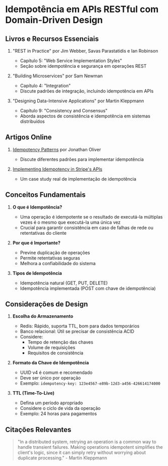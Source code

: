 # Idempotência em APIs RESTful com Domain-Driven Design

## Livros e Recursos Essenciais

1. "REST in Practice" por Jim Webber, Savas Parastatidis e Ian Robinson
    - Capítulo 5: "Web Service Implementation Styles"
    - Seção sobre idempotência e segurança em operações REST

2. "Building Microservices" por Sam Newman
    - Capítulo 4: "Integration"
    - Discute padrões de integração, incluindo idempotência em APIs

3. "Designing Data-Intensive Applications" por Martin Kleppmann
    - Capítulo 9: "Consistency and Consensus"
    - Aborda aspectos de consistência e idempotência em sistemas distribuídos

## Artigos Online

1. [Idempotency Patterns](https://blog.jonathanoliver.com/idempotency-patterns/) por Jonathan Oliver
    - Discute diferentes padrões para implementar idempotência

2. [Implementing Idempotency in Stripe's APIs](https://stripe.com/blog/idempotency)
    - Um case study real de implementação de idempotência

## Conceitos Fundamentais

1. **O que é Idempotência?**
    - Uma operação é idempotente se o resultado de executá-la múltiplas vezes é o mesmo que executá-la uma única vez
    - Crucial para garantir consistência em caso de falhas de rede ou retentativas do cliente

2. **Por que é Importante?**
    - Previne duplicação de operações
    - Permite retentativas seguras
    - Melhora a confiabilidade do sistema

3. **Tipos de Idempotência**
    - Idempotência natural (GET, PUT, DELETE)
    - Idempotência implementada (POST com chave de idempotência)

## Considerações de Design

1. **Escolha do Armazenamento**
    - Redis: Rápido, suporta TTL, bom para dados temporários
    - Banco relacional: Útil se precisar de consistência ACID
    - Considere:
        - Tempo de retenção das chaves
        - Volume de requisições
        - Requisitos de consistência

2. **Formato da Chave de Idempotência**
    - UUID v4 é comum e recomendado
    - Deve ser único por operação
    - Exemplo: `idempotency-key: 123e4567-e89b-12d3-a456-426614174000`

3. **TTL (Time-To-Live)**
    - Defina um período apropriado
    - Considere o ciclo de vida da operação
    - Exemplo: 24 horas para pagamentos

## Citações Relevantes

> "In a distributed system, retrying an operation is a common way to handle transient failures. Making operations idempotent simplifies the client's logic, since it can simply retry without worrying about duplicate processing." - Martin Kleppmann

## 